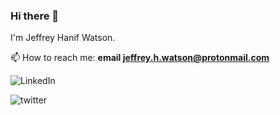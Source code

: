 ### Hi there 👋
I'm Jeffrey Hanif Watson.

📫 How to reach me:
**email jeffrey.h.watson@protonmail.com**

![LinkedIn](https://www.linkedin.com/in/jeffrey-h-watson/)

![twitter](https://twitter.com/JeffHWatson)
<!--
**jeffreyhwatson/jeffreyhwatson** is a ✨ _special_ ✨ repository because its `README.md` (this file) appears on your GitHub profile.

Here are some ideas to get you started:

- 🔭 I’m currently working on ...
- 🌱 I’m currently learning ...
- 👯 I’m looking to collaborate on ...
- 🤔 I’m looking for help with ...
- 💬 Ask me about ...
- 📫 How to reach me: ...
- 😄 Pronouns: ...
- ⚡ Fun fact: ...
-->

